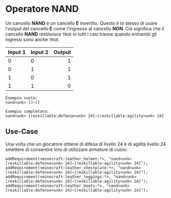# Operatore NAND

Un cancello **NAND** è un cancello **E** invertito. Questo è lo stesso di usare l'output del cancello **E** come l'ingresso al cancello **NON**. Ciò significa che il cancello **NAND** restituisce `TRUE` in tutti i casi tranne quando entrambi gli ingressi sono anche `TRUE`.

| Input 1 | Input 2 | Output |
| ------- | ------- | ------:|
| 0       | 0       |      1 |
| 0       | 1       |      1 |
| 1       | 0       |      1 |
| 1       | 1       |      0 |

    Esempio vuoto:
    nand<unk> []~[]
    
    Esempio completato:
    nand<unk> [reskillable:defense<unk> 24]~[reskillable:agility<unk> 24]
    

## Use-Case

Una volta che un giocatore ottiene di difesa di livello 24 e di agilità livello 24 smettere di consentire loro di utilizzare armature di cuoio:

```zenscript
addRequirement(<minecraft:leather_helmet:*>, "nand<unk> [reskillable:defense<unk> 24]~[reskillable:agility<unk> 24]");
addRequirement(<minecraft:leather_chestplate:*>, "nand<unk> [reskillable:defense<unk> 24]~[reskillable:agility<unk> 24]");
addRequirement(<minecraft:leather_leggings:*>, "nand<unk> [reskillable:defense<unk> 24]~[reskillable:agility<unk> 24]");
addRequirement(<minecraft:leather_boots:*>, "nand<unk> [reskillable:defense<unk> 24]~[reskillable:agility<unk> 24]");
```